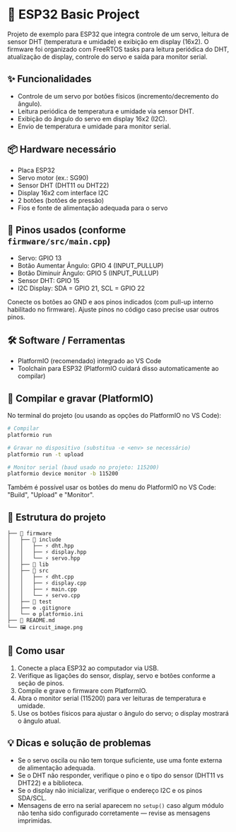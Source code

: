 # 🔧 ESP32 Basic Project

Projeto de exemplo para ESP32 que integra controle de um servo, leitura de sensor DHT (temperatura e umidade) e exibição em display (16x2). O firmware foi organizado com FreeRTOS tasks para leitura periódica do DHT, atualização de display, controle do servo e saída para monitor serial.

## ✨ Funcionalidades

- Controle de um servo por botões físicos (incremento/decremento do ângulo).
- Leitura periódica de temperatura e umidade via sensor DHT.
- Exibição do ângulo do servo em display 16x2 (I2C).
- Envio de temperatura e umidade para monitor serial.

## 📦 Hardware necessário

- Placa ESP32
- Servo motor (ex.: SG90)
- Sensor DHT (DHT11 ou DHT22)
- Display 16x2 com interface I2C
- 2 botões (botões de pressão)
- Fios e fonte de alimentação adequada para o servo


## 🔌 Pinos usados (conforme `firmware/src/main.cpp`)

- Servo: GPIO 13
- Botão Aumentar Ângulo: GPIO 4 (INPUT_PULLUP)
- Botão Diminuir Ângulo: GPIO 5 (INPUT_PULLUP)
- Sensor DHT: GPIO 15
- I2C Display: SDA = GPIO 21, SCL = GPIO 22

Conecte os botões ao GND e aos pinos indicados (com pull-up interno habilitado no firmware). Ajuste pinos no código caso precise usar outros pinos.

## 🛠️ Software / Ferramentas

- PlatformIO (recomendado) integrado ao VS Code
- Toolchain para ESP32 (PlatformIO cuidará disso automaticamente ao compilar)

## 🚀 Compilar e gravar (PlatformIO)

No terminal do projeto (ou usando as opções do PlatformIO no VS Code):

```bash
# Compilar
platformio run

# Gravar no dispositivo (substitua -e <env> se necessário)
platformio run -t upload

# Monitor serial (baud usado no projeto: 115200)
platformio device monitor -b 115200
```

Também é possível usar os botões do menu do PlatformIO no VS Code: "Build", "Upload" e "Monitor".

## 📁 Estrutura do projeto

```
├── 📁 firmware
│   ├── 📁 include
│   │   ├── ⚡ dht.hpp
│   │   ├── ⚡ display.hpp
│   │   └── ⚡ servo.hpp
│   ├── 📁 lib
│   ├── 📁 src
│   │   ├── ⚡ dht.cpp
│   │   ├── ⚡ display.cpp
│   │   ├── ⚡ main.cpp
│   │   └── ⚡ servo.cpp
│   ├── 📁 test
│   ├── ⚙️ .gitignore
│   └── ⚙️ platformio.ini
├── 📝 README.md
└── 🖼️ circuit_image.png
```

## 📝 Como usar

1. Conecte a placa ESP32 ao computador via USB.
2. Verifique as ligações do sensor, display, servo e botões conforme a seção de pinos.
3. Compile e grave o firmware com PlatformIO.
4. Abra o monitor serial (115200) para ver leituras de temperatura e umidade.
5. Use os botões físicos para ajustar o ângulo do servo; o display mostrará o ângulo atual.

## 💡 Dicas e solução de problemas

- Se o servo oscila ou não tem torque suficiente, use uma fonte externa de alimentação adequada.
- Se o DHT não responder, verifique o pino e o tipo do sensor (DHT11 vs DHT22) e a biblioteca.
- Se o display não inicializar, verifique o endereço I2C e os pinos SDA/SCL.
- Mensagens de erro na serial aparecem no `setup()` caso algum módulo não tenha sido configurado corretamente — revise as mensagens imprimidas.

